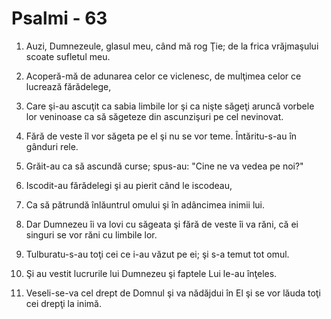 # Psalmi - 63

1. Auzi, Dumnezeule, glasul meu, când mă rog Ţie; de la frica vrăjmaşului scoate sufletul meu. 

2. Acoperă-mă de adunarea celor ce viclenesc, de mulţimea celor ce lucrează fărădelege, 

3. Care şi-au ascuţit ca sabia limbile lor şi ca nişte săgeţi aruncă vorbele lor veninoase ca să săgeteze din ascunzişuri pe cel nevinovat. 

4. Fără de veste îl vor săgeta pe el şi nu se vor teme. Întăritu-s-au în gânduri rele. 

5. Grăit-au ca să ascundă curse; spus-au: "Cine ne va vedea pe noi?" 

6. Iscodit-au fărădelegi şi au pierit când le iscodeau, 

7. Ca să pătrundă înlăuntrul omului şi în adâncimea inimii lui. 

8. Dar Dumnezeu îi va lovi cu săgeata şi fără de veste îi va răni, că ei singuri se vor răni cu limbile lor. 

9. Tulburatu-s-au toţi cei ce i-au văzut pe ei; şi s-a temut tot omul. 

10. Şi au vestit lucrurile lui Dumnezeu şi faptele Lui le-au înţeles. 

11. Veseli-se-va cel drept de Domnul şi va nădăjdui în El şi se vor lăuda toţi cei drepţi la inimă. 

